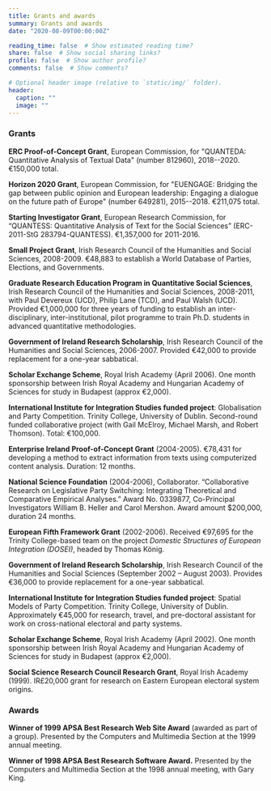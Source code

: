```yaml
---
title: Grants and awards
summary: Grants and awards
date: "2020-08-09T00:00:00Z"

reading_time: false  # Show estimated reading time?
share: false  # Show social sharing links?
profile: false  # Show author profile?
comments: false  # Show comments?

# Optional header image (relative to `static/img/` folder).
header:
  caption: ""
  image: ""
---
```



### Grants

**ERC Proof-of-Concept Grant**, European Commission, for "QUANTEDA:
 Quantitative Analysis of Textual Data" (number 812960),
 2018--2020.  €150,000 total.

 **Horizon 2020 Grant**, European Commission, for "EUENGAGE:
 Bridging the gap between public opinion and European leadership:
 Engaging a dialogue on the future path of Europe" (number 649281),
 2015--2018.  €211,075 total.

**Starting Investigator Grant**, European Research Commission, for “QUANTESS: Quantitative Analysis of Text for the Social Sciences” (ERC-2011-StG 283794-QUANTESS). €1,357,000 for 2011-2016.

**Small Project Grant**, Irish Research Council of the Humanities and Social Sciences, 2008-2009\. €48,883 to establish a World Database of Parties, Elections, and Governments.

**Graduate Research Education Program in Quantitative Social Sciences**, Irish Research Council of the Humanities and Social Sciences, 2008-2011, with Paul Devereux (UCD), Philip Lane (TCD), and Paul Walsh (UCD). Provided €1,000,000 for three years of funding to establish an inter-disciplinary, inter-institutional, pilot programme to train Ph.D. students in advanced quantitative methodologies.

**Government of Ireland Research Scholarship**, Irish Research Council of the Humanities and Social Sciences, 2006-2007\. Provided €42,000 to provide replacement for a one-year sabbatical.

**Scholar Exchange Scheme**, Royal Irish Academy (April 2006). One month sponsorship between Irish Royal Academy and Hungarian Academy of Sciences for study in Budapest (approx €2,000).

**International Institute for Integration Studies funded project**: Globalisation and Party Competition. Trinity College, University of Dublin. Second-round funded collaborative project (with Gail McElroy, Michael Marsh, and Robert Thomson). Total: €100,000.

**Enterprise Ireland Proof-of-Concept Grant** (2004-2005). €78,431 for developing a method to extract information from texts using computerized content analysis. Duration: 12 months.

**National Science Foundation** (2004-2006), Collaborator. “Collaborative Research on Legislative Party Switching: Integrating Theoretical and Comparative Empirical Analyses.” Award No. 0339877, Co-Principal Investigators William B. Heller and Carol Mershon. Award amount $200,000, duration 24 months.

**European Fifth Framework Grant** (2002-2006). Received €97,695 for the Trinity College-based team on the project _Domestic Structures of European Integration (DOSEI)_, headed by Thomas König.

**Government of Ireland Research Scholarship**, Irish Research Council of the Humanities and Social Sciences (September 2002 – August 2003). Provides €36,000 to provide replacement for a one-year sabbatical.

**International Institute for Integration Studies funded project**: Spatial Models of Party Competition. Trinity College, University of Dublin. Approximately €45,000 for research, travel, and pre-doctoral assistant for work on cross-national electoral and party systems.

**Scholar Exchange Scheme**, Royal Irish Academy (April 2002). One month sponsorship between Irish Royal Academy and Hungarian Academy of Sciences for study in Budapest (approx €2,000).

**Social Science Research Council Research Grant**, Royal Irish Academy (1999). IR£20,000 grant for research on Eastern European electoral system origins.

### Awards

**Winner of 1999 APSA Best Research Web Site Award** (awarded as part of a group). Presented by the Computers and Multimedia Section at the 1999 annual meeting.

**Winner of 1998 APSA Best Research Software Award.** Presented by the Computers and Multimedia Section at the 1998 annual meeting, with Gary King.
